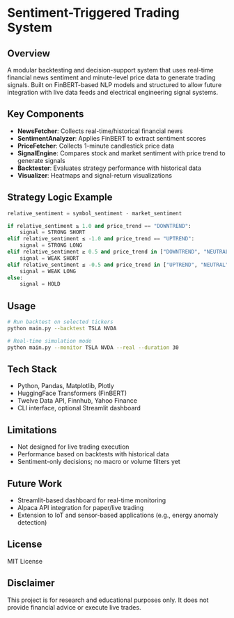
# Sentiment-Triggered Trading System

## Overview

A modular backtesting and decision-support system that uses real-time financial news sentiment and minute-level price data to generate trading signals. Built on FinBERT-based NLP models and structured to allow future integration with live data feeds and electrical engineering signal systems.

## Key Components

- **NewsFetcher**: Collects real-time/historical financial news
- **SentimentAnalyzer**: Applies FinBERT to extract sentiment scores
- **PriceFetcher**: Collects 1-minute candlestick price data
- **SignalEngine**: Compares stock and market sentiment with price trend to generate signals
- **Backtester**: Evaluates strategy performance with historical data
- **Visualizer**: Heatmaps and signal-return visualizations

## Strategy Logic Example

```python
relative_sentiment = symbol_sentiment - market_sentiment

if relative_sentiment ≥ 1.0 and price_trend == "DOWNTREND":
    signal = STRONG SHORT
elif relative_sentiment ≤ -1.0 and price_trend == "UPTREND":
    signal = STRONG LONG
elif relative_sentiment ≥ 0.5 and price_trend in ["DOWNTREND", "NEUTRAL"]:
    signal = WEAK SHORT
elif relative_sentiment ≤ -0.5 and price_trend in ["UPTREND", "NEUTRAL"]:
    signal = WEAK LONG
else:
    signal = HOLD
```

## Usage

```bash
# Run backtest on selected tickers
python main.py --backtest TSLA NVDA

# Real-time simulation mode
python main.py --monitor TSLA NVDA --real --duration 30
```

## Tech Stack

- Python, Pandas, Matplotlib, Plotly
- HuggingFace Transformers (FinBERT)
- Twelve Data API, Finnhub, Yahoo Finance
- CLI interface, optional Streamlit dashboard

## Limitations

- Not designed for live trading execution
- Performance based on backtests with historical data
- Sentiment-only decisions; no macro or volume filters yet

## Future Work

- Streamlit-based dashboard for real-time monitoring
- Alpaca API integration for paper/live trading
- Extension to IoT and sensor-based applications (e.g., energy anomaly detection)

## License

MIT License

## Disclaimer

This project is for research and educational purposes only. It does not provide financial advice or execute live trades.
